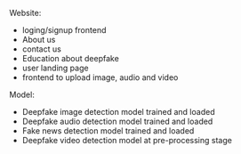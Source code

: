 Website:
  - loging/signup frontend
  - About us
  - contact us
  - Education about deepfake
  - user landing page
  - frontend to upload image, audio and video

Model:
  - Deepfake image detection model trained and loaded
  - Deepfake audio detection model trained and loaded
  - Fake news detection model trained and loaded
  - Deepfake video detection model at pre-processing stage


